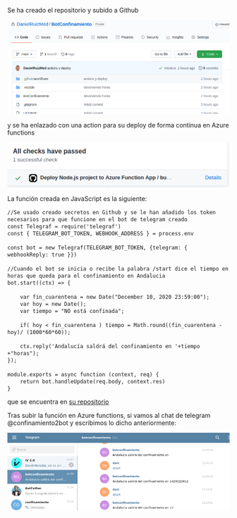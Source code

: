 Se ha creado el repositorio y subido a Github

![repositorio Github](img/hito5/3_1.png)

y se ha enlazado con una action para su deploy de forma continua en Azure functions

![deploy azure](img/hito5/3_2.png)

La función creada en JavaScript es la siguiente:

    //Se usado creado secretos en Github y se le han añadido los token necesarios para que funcione en el bot de telegram creado
    const Telegraf = require('telegraf')  
    const { TELEGRAM_BOT_TOKEN, WEBHOOK_ADDRESS } = process.env  
    
    const bot = new Telegraf(TELEGRAM_BOT_TOKEN, {telegram: { webhookReply: true }})  
    
    //Cuando el bot se inicia o recibe la palabra /start dice el tiempo en horas que queda para el confinamiento en Andalucia
    bot.start((ctx) => {

        var fin_cuarentena = new Date("December 10, 2020 23:59:00");
        var hoy = new Date();
        var tiempo = "NO está confinada";

        if( hoy < fin_cuarentena ) tiempo = Math.round((fin_cuarentena - hoy)/ (1000*60*60));
            
        ctx.reply('Andalucía saldrá del confinamiento en '+tiempo +"horas");
    });

    module.exports = async function (context, req) {  
        return bot.handleUpdate(req.body, context.res) 
    }

que se encuentra en [su repositorio](https://github.com/DanielRuizMed/BotConfinamiento/blob/main/BotConfinamiento/index.js)

Tras subir la función en Azure functions, si vamos al chat de telegram @confinamiento2bot
y escribimos lo dicho anteriormente:

![deploy azure](img/hito5/3_3.png)